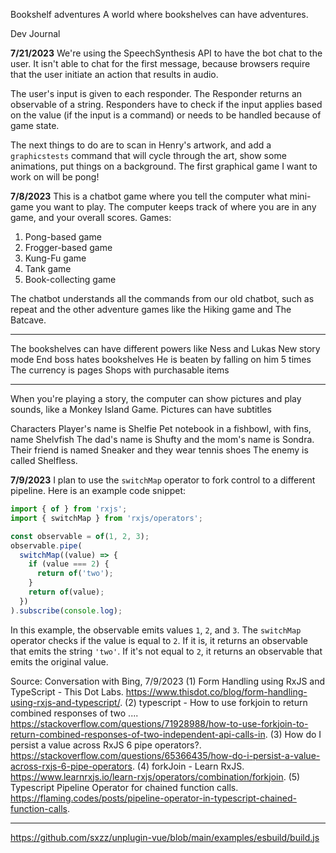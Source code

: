 Bookshelf adventures
A world where bookshelves can have adventures.

Dev Journal

**7/21/2023**
We're using the SpeechSynthesis API to have the bot chat to the user. It isn't able to chat for the first message, because browsers require that the user initiate an action that results in audio.

The user's input is given to each responder. The Responder returns an observable of a string. Responders have to check if the input applies based on the value (if the input is a command) or needs to be handled because of game state.

The next things to do are to scan in Henry's artwork, and add a `graphicstests` command that will cycle through the art, show some animations, put things on a background. The first graphical game I want to work on will be pong!

**7/8/2023**
This is a chatbot game where you tell the computer what mini-game you want to play.
The computer keeps track of where you are in any game, and your overall scores.
Games:
1. Pong-based game
2. Frogger-based game
3. Kung-Fu game
4. Tank game
5. Book-collecting game

The chatbot understands all the commands from our old chatbot, such as repeat and the other adventure games like the Hiking game and The Batcave.

---------------------------------------------

The bookshelves can have different powers like Ness and Lukas
New story mode
    End boss hates bookshelves
    He is beaten by falling on him 5 times
    The currency is pages
    Shops with purchasable items

---------------------------------------------

When you're playing a story, the computer can show pictures and play sounds, like a Monkey Island Game.
    Pictures can have subtitles

Characters
    Player's name is Shelfie
    Pet notebook in a fishbowl, with fins, name Shelvfish
    The dad's name is Shufty and the mom's name is Sondra.
    Their friend is named Sneaker and they wear tennis shoes
    The enemy is called Shelfless.


**7/9/2023**
I plan to use the `switchMap` operator to fork control to a different pipeline. Here is an example code snippet:

```typescript
import { of } from 'rxjs';
import { switchMap } from 'rxjs/operators';

const observable = of(1, 2, 3);
observable.pipe(
  switchMap((value) => {
    if (value === 2) {
      return of('two');
    }
    return of(value);
  })
).subscribe(console.log);
```

In this example, the observable emits values `1`, `2`, and `3`. The `switchMap` operator checks if the value is equal to `2`. If it is, it returns an observable that emits the string `'two'`. If it's not equal to `2`, it returns an observable that emits the original value.

Source: Conversation with Bing, 7/9/2023
(1) Form Handling using RxJS and TypeScript - This Dot Labs. https://www.thisdot.co/blog/form-handling-using-rxjs-and-typescript/.
(2) typescript - How to use forkjoin to return combined responses of two .... https://stackoverflow.com/questions/71928988/how-to-use-forkjoin-to-return-combined-responses-of-two-independent-api-calls-in.
(3) How do I persist a value across RxJS 6 pipe operators?. https://stackoverflow.com/questions/65366435/how-do-i-persist-a-value-across-rxjs-6-pipe-operators.
(4) forkJoin - Learn RxJS. https://www.learnrxjs.io/learn-rxjs/operators/combination/forkjoin.
(5) Typescript Pipeline Operator for chained function calls. https://flaming.codes/posts/pipeline-operator-in-typescript-chained-function-calls.

---------------------------------------------

https://github.com/sxzz/unplugin-vue/blob/main/examples/esbuild/build.js

